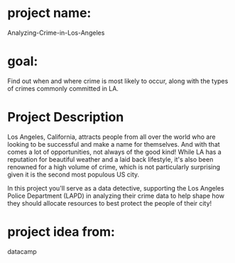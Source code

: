 # project name:
Analyzing-Crime-in-Los-Angeles
# goal:
Find out when and where crime is most likely to occur, along with the types of crimes commonly committed in LA.
# Project Description
Los Angeles, California, attracts people from all over the world who are looking to be successful and make a name for themselves. And with that comes a lot of opportunities, not always of the good kind! While LA has a reputation for beautiful weather and a laid back lifestyle, it's also been renowned for a high volume of crime, which is not particularly surprising given it is the second most populous US city.

In this project you'll serve as a data detective, supporting the Los Angeles Police Department (LAPD) in analyzing their crime data to help shape how they should allocate resources to best protect the people of their city!
# project idea from:
datacamp
